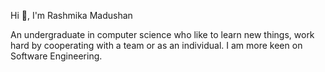 Hi 👋, I'm Rashmika Madushan

An undergraduate in computer science who like to learn new things, work hard by cooperating with a team or as an individual. I am more keen on Software Engineering. 
<!--
**Rashmika9712/Rashmika9712** is a ✨ _special_ ✨ repository because its `README.md` (this file) appears on your GitHub profile.

ere are some ideas to get you started:

- 🔭 I’m currently working on ...
- 🌱 I’m currently learning ...
- 👯 I’m looking to collaborate on ...
- 🤔 I’m looking for help with ...
- 💬 Ask me about ...
- 📫 How to reach me: ...
- 😄 Pronouns: ...
- ⚡ Fun fact: ...
-->
